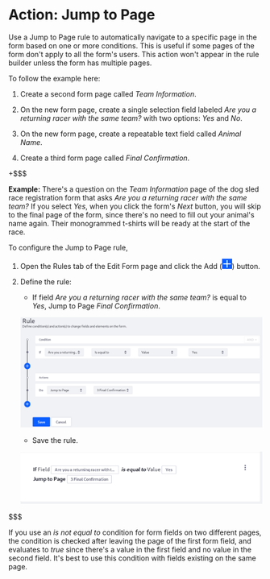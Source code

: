 # Action: Jump to Page

Use a Jump to Page rule to automatically navigate to a specific page in the form
based on one or more conditions. This is useful if some pages of the form don't
apply to all the form's users. This action won't appear in the rule builder
unless the form has multiple pages.

To follow the example here:

1.  Create a second form page called *Team Information*.

2.  On the new form page, create a single selection field labeled *Are you a
    returning racer with the same team?* with two options: *Yes*
    and *No*.

3.  On the new form page, create a repeatable text field called *Animal Name*.

4.  Create a third form page called *Final Confirmation*.

+$$$

**Example:** There's a question on the *Team Information* page of the dog sled
race registration form that asks *Are you a returning racer with the same team?*
If you select *Yes*, when you click the form's *Next* button, you will skip to
the final page of the form, since there's no need to fill out your animal's name
again. Their monogrammed t-shirts will be ready at the start of the race.

To configure the Jump to Page rule, 

1. Open the Rules tab of the Edit Form page and click the Add
   (![Add](../../../images/icon-add.png)) button.

2. Define the rule:
    - If field *Are you a returning racer with the same team?* is equal to
        *Yes*, Jump to Page *Final Confirmation*.

    ![Figure x: Build form rules quickly by defining your conditions and actions.](../../../images/forms-jump-to-page.png)

    - Save the rule.

    ![Figure x: Once a rule is saved, it is displayed so that you can easily understand what it does.](../../../images/forms-jump-to-page2.png)

$$$

If you use an *is not equal to* condition for form fields on two different
pages, the condition is checked after leaving the page of the first form field,
and evaluates to *true* since there's a value in the first field and no value in
the second field. It's best to use this condition with fields existing on the
same page.
